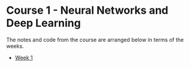 # Course 1 - Neural Networks and Deep Learning

The notes and code from the course are arranged below in terms of the weeks.

- [Week 1](Week%201/README.md)
